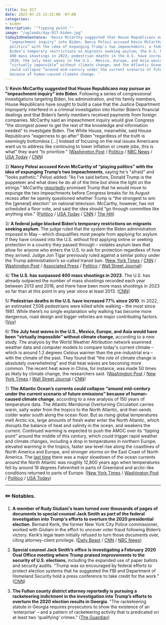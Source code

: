 ```yaml
---
title: Day 917
date: 2023-07-25 15:25:00 -07:00
categories:
- biden
description: '"Tipping point."'
image: "/uploads/day-917-biden.jpg"
todayInOneSentence: 'Kevin McCarthy suggested that House Republicans may pursue an
  "impeachment inquiry" into Biden; Nancy Pelosi accused Kevin McCarthy of “playing
  politics” with the idea of expunging Trump’s two impeachments; a federal judge blocked
  Biden’s temporary restrictions on migrants seeking asylum; the U.S. has surpassed
  400 mass shootings in 2023; pedestrian deaths in the U.S. have increased 77% since
  2010; the July heat waves in the U.S., Mexico, Europe, and Asia would have been
  “virtually impossible” without climate change; and the Atlantic Ocean’s currents
  could collapse “around mid-century under the current scenario of future emissions”
  because of human-caused climate change. '
---
```


1/ **Kevin McCarthy suggested that House Republicans may pursue an "impeachment inquiry" into Biden**. Following a series of congressional investigations targeting Biden, his administration, and his family members, House Republicans have sought to build a case that the Justice Department improperly interfered in a criminal investigation into Hunter Biden’s financial dealings and that Biden’s family members received payments from foreign companies. McCarthy said an impeachment inquiry would give Congress "the strongest power to get the rest of the knowledge and information needed" to investigate Biden. The White House, meanwhile, said House Republicans "eagerness to go after” Biden “regardless of the truth is seemingly bottomless \[...\] Instead of focusing on the real issues Americans want us to address like continuing to lower inflation or create jobs, this is what” they want “to prioritize.” ([Washington Post](https://www.washingtonpost.com/politics/2023/07/25/mccarthy-biden-impeachment-hannity/) / [Politico](https://www.politico.com/news/2023/07/25/kevin-mccarthy-impeachment-inquiry-biden-00107955) / [NBC News](https://www.nbcnews.com/politics/joe-biden/mccarthy-says-biden-family-allegations-are-rising-level-impeachment-in-rcna96133) / [USA Today](https://www.usatoday.com/story/news/politics/2023/07/25/mccarthy-impeachment-biden/70461126007/) / [CNN](https://www.cnn.com/2023/07/25/politics/mccarthy-biden-impeachment-threat/))

2/ **Nancy Pelosi accused Kevin McCarthy of “playing politics” with the idea of expunging Trump’s two impeachments**, saying he's "afraid" and "looks pathetic." Pelosi added: "As I’ve said before, Donald Trump is the puppeteer and what does he do all of the time but shine the light on the strings." McCarthy [reportedly](https://whatthefuckjusthappenedtoday.com/2023/07/20/day-912/#2-kevin-mccarthy-reportedly-promised) promised Trump that he would move to expunge the two impeachments before Congress breaks for its August recess after he openly questioned whether Trump is “the strongest to win the \[general\] election” on national television. McCarthy, however, has not scheduled a floor vote, and said the idea should “go through committee like anything else.” ([Politico](https://www.politico.com/news/2023/07/23/pelosi-slams-mccarthy-expunge-trump-impeachments-00107727) / [USA Today](https://www.usatoday.com/story/news/politics/2023/07/23/nancy-pelosi-donald-trump-expunge-impeachment-pathetic/70453407007/) / [CNN](https://www.cnn.com/2023/07/23/politics/nancy-pelosi-mccarthy-expunge-trump-impeachment-cnntv/) / [The Hill](https://thehill.com/homenews/house/4110686-gop-mccarthy-on-collision-course-over-expunging-trumps-impeachments/))

3/ **A federal judge blocked Biden’s temporary restrictions on migrants seeking asylum**. The judge ruled that the system the Biden administration imposed in May – which disqualifies most people from applying for asylum if they have crossed into the U.S. without first applying online or seeking protection in a country they passed through – violates asylum laws that allow for anyone who enters the U.S. to ask for protection regardless of how they arrived. Judge Jon Tigar previously ruled against a similar policy under the Trump administration’s so-called transit ban. ([New York Times](https://www.nytimes.com/2023/07/25/us/politics/biden-asylum-policy-immigration.html) / [CNN](https://www.cnn.com/2023/07/25/politics/biden-asylum-court-ruling/) / [Washington Post](https://www.washingtonpost.com/nation/2023/07/25/asylum-ruling-biden-migrants/) / [Associated Press](https://apnews.com/article/asylum-limits-biden-border-c118ee7190c58f85bcf5db1e2a270429) / [Politico](https://www.politico.com/news/2023/07/25/biden-asylum-policy-immigration-00108074) / [Wall Street Journal](https://www.wsj.com/articles/judge-blocks-biden-administration-asylum-rules-1de26aea?mod=djemalertNEWS))

4/ **The U.S. has surpassed 400 mass shootings in 2023**. The U.S. has already outpaced the number of mass shootings recorded each year between 2013 and 2018, and there have been more mass shootings in 2023 so far than at this point in any year since at least 2013. ([CNN](https://www.cnn.com/2023/07/24/politics/us-400-mass-shootings/index.html))

5/ **Pedestrian deaths in the U.S. have increased 77% since 2010**. In 2022, an estimated 7,508 pedestrians were killed while walking – the most since 1981. While there’s no single explanation why walking has become more dangerous, road design and bigger vehicles  are major contributing factors. ([Vox](https://www.vox.com/23784549/pedestrian-deaths-traffic-safety-fatalities-governors-association))

6/ **The July heat waves in the U.S., Mexico, Europe, and Asia would have been “virtually impossible” without climate change**, according to a new study. The analysis by the World Weather Attribution network examined weather data and computer models to compare today's current climate – which is around 1.2 degrees Celsius warmer than the pre-industrial era – with the climate of the past. They found that “the role of climate change is absolutely overwhelming” and that heat waves are becoming more common. The recent heat wave in China, for instance, was made 50 times as likely by climate change, the researchers said. ([Washington Post](https://www.washingtonpost.com/climate-environment/2023/07/25/heat-wave-us-europe-climate-change/) / [New York Times](https://www.nytimes.com/2023/07/25/climate/us-europe-heat-waves-climate-change.html) / [Wall Street Journal](https://www.wsj.com/articles/july-heat-waves-nearly-impossible-without-climate-change-study-says-a6dad9e1?mod=hp_lead_pos11) / [CNN](https://www.cnn.com/2023/07/25/world/heat-wave-climate-change-us-china-europe-intl/index.html))

7/ **The Atlantic Ocean’s currents could collapse “around mid-century under the current scenario of future emissions” because of human-caused climate change**, according to a new analysis of 150 years of temperature data. The Atlantic Meridional Overturning Circulation carries warm, salty water from the tropics to the North Atlantic, and then sends colder water south along the ocean floor. But as rising global temperatures melt Arctic ice, large amounts of fresh water enter the North Atlantic, which disrupts the balance of heat and salinity in the ocean, and weakens the current. Continued warming is expected to push the AMOC over its “tipping point” around the middle of this century, which could trigger rapid weather and climate changes, including a  drop in temperatures in northern Europe, elevated warming in the tropics, faster sea-level rise along the coastlines of North America and Europe, and stronger storms on the East Coast of North America. The [last time](https://www.nytimes.com/interactive/2021/03/02/climate/atlantic-ocean-climate-change.html) there was a major slowdown of the ocean currents around the North Atlantic was roughly 12,800 years ago when temperatures fell by around 18 degrees Fahrenheit in parts of Greenland and arctic-like conditions returned to parts of Europe. ([New York Times](https://www.nytimes.com/2023/07/25/climate/atlantic-ocean-tipping-point.html) / [Washington Post](https://www.washingtonpost.com/climate-environment/2023/07/25/atlantic-ocean-amoc-climate-change/) / [Politico](https://www.politico.eu/article/climate-change-gulf-stream-atlantic-ocean-global-warming-nature-ditlevsen-copenhagen/) / [USA Today](https://www.usatoday.com/story/news/weather/2023/07/25/atlantic-current-collapse-possible-in-two-years-study-suggests/70434388007/))

---

### ✏️ Notables.

1. **A member of Rudy Giuliani's team turned over thousands of pages of documents to special counsel Jack Smith as part of the federal investigation into Trump's efforts to overturn the 2020 presidential election**. Bernard Kerik, the former New York City Police commissioner, worked with Giuliani in the effort to uncover voter fraud following Biden’s victory. Kerik’s legal team initially refused to turn those documents over, citing attorney-client privilege. ([Daily Beast](https://www.thedailybeast.com/ex-nypd-boss-bernie-kerik-handing-over-trump-records-to-jack-smith?ref=home) / [CNN](https://www.cnn.com/2023/07/24/politics/bernie-kerik-rudy-giuliani-special-counsel-documents/index.html) / [NBC News](https://www.nbcnews.com/politics/donald-trump/bernie-kerik-turns-documents-special-counsel-jack-smith-rcna96045))

2. **Special counsel Jack Smith’s office is investigating a February 2020 Oval Office meeting where Trump praised improvements to the security of U.S. elections**, including the expanded use of paper ballots and security audits. "Trump was so encouraged by federal efforts to protect election systems that he suggested the FBI and Department of Homeland Security hold a press conference to take credit for the work." ([CNN](https://www.cnn.com/2023/07/24/politics/special-counsel-trump-oval-office-election-security-february-2020/index.html))

3. **The Fulton county district attorney reportedly is pursuing a racketeering indictment in the investigation into Trump’s efforts to overturn the 2020 election results in Georgia**. "The racketeering statute in Georgia requires prosecutors to show the existence of an 'enterprise' – and a pattern of racketeering activity that is predicated on at least two 'qualifying' crimes." ([The Guardian](https://www.theguardian.com/us-news/2023/jul/21/georgia-trump-charges-fraud-election-2020))